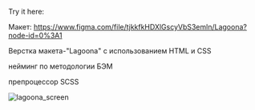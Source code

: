 Try it here: 

Макет: https://www.figma.com/file/tjkkfkHDXlGscyVbS3emln/Lagoona?node-id=0%3A1

Верстка макета-"Lagoona" с использованием HTML и CSS

нейминг по методологии БЭМ

препроцессор SCSS

![lagoona_screen](https://github.com/itsonlythebeginning/lagoona-2/assets/107440223/6d4c5f29-f522-49a4-973b-08ba8181ba15)
